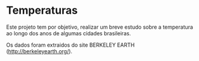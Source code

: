 # Temperaturas
Este projeto tem por objetivo, realizar um breve estudo sobre a temperatura ao longo dos anos de algumas cidades brasileiras.

Os dados foram extraidos do site BERKELEY EARTH (http://berkeleyearth.org/).






